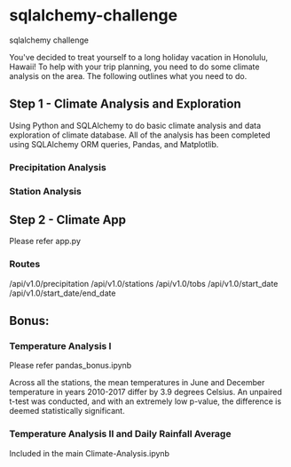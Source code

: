 # sqlalchemy-challenge
sqlalchemy challenge

You've decided to treat yourself to a long holiday vacation in Honolulu, Hawaii! To help with your trip planning, you need to do some climate analysis on the area. The following outlines what you need to do.

## Step 1 - Climate Analysis and Exploration

Using Python and SQLAlchemy to do basic climate analysis and data exploration of climate database. All of the analysis has been completed using SQLAlchemy ORM queries, Pandas, and Matplotlib.

### Precipitation Analysis
### Station Analysis


## Step 2 - Climate App 
Please refer app.py

### Routes
/api/v1.0/precipitation
/api/v1.0/stations
/api/v1.0/tobs
/api/v1.0/start_date
/api/v1.0/start_date/end_date
        
## Bonus:

### Temperature Analysis I
Please refer pandas_bonus.ipynb

Across all the stations, the mean temperatures in June and December temperature in years 2010-2017 differ by 3.9 degrees Celsius. An unpaired t-test was conducted, and with an extremely low p-value, the difference is deemed statistically significant.

### Temperature Analysis II and Daily Rainfall Average 
Included in the main Climate-Analysis.ipynb

